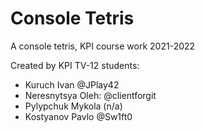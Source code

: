 # Console Tetris
A console tetris, KPI course work 2021-2022

Created by KPI TV-12 students:
- Kuruch Ivan @JPlay42
- Neresnytsya Oleh: @clientforgit
- Pylypchuk Mykola (n/a)
- Kostyanov Pavlo @Sw1ft0
